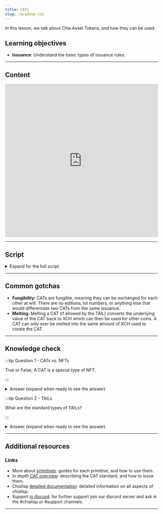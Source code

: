 ```yaml
---
title: CATs
slug: /academy-cat
---
```


In this lesson, we talk about Chia Asset Tokens, and how they can be used.

## Learning objectives

- **Issuance**: Understand the basic types of issuance rules.

---

## Content

<div class="videoWrapper">
<iframe width="100%" height="504" src="https://www.youtube.com/embed/XJbpmgbEYpM" frameborder="0" allowfullscreen="allowfullscreen"></iframe>
</div>

---

## Script

<details>

<summary> Expand for the full script </summary>

0:00\
A Chia Asset Token, or CAT, is a type of fungible token that can be minted from XCH. These tokens can take many different forms from a separate form of currency, to representing a collection of identical assets.

0:20
A CAT can have different properties, determined by it's TAIL, or Token Asset Issuance Limiter. This TAIL determines how the CAT is issued, how it can be subsequently spent, and whether it can be melted back into XCH.

0:40
A CAT wraps an inner puzzle that controls ownership of the coin. This is typically the standard transaction puzzle to facilitate sending the CATs to a Chia wallet. For the TAIL, there are 2 standard puzzles, Single-Issuance, and Multi-Issuance.
The Single-Issuance TAIL is more restrictive and is designed to make sure the supply is maintained.

1:00
With this TAIL, only the CATs minted at creation are valid, and they cannot be melted back into XCH.
The Multi-Issuance TAIL allows more identical CATs to be issued in the future, as long as the original issuance key is used. This is useful if the total number of tokens needed is unknown.

1:20
While these are the standard puzzles, a TAIL can be customized to allow any desired behavior.

</details>

---

## Common gotchas

- **Fungibility:** CATs are fungible, meaning they can be exchanged for each other at will. There are no editions, lot numbers, or anything else that would differentiate two CATs from the same issuance.
- **Melting:** Melting a CAT (if allowed by the TAIL) converts the underlying value of the CAT back to XCH which can then be used for other coins. A CAT can only ever be melted into the same amount of XCH used to create the CAT.

---

## Knowledge check

:::tip Question 1 - CATs vs. NFTs

True or False; A CAT is a special type of NFT.

:::

<details>

<summary> Answer (expand when ready to see the answer)  </summary>

False. A CAT is fungible, whereas an NFT is non-fungible and represents a unique item.

</details>

:::tip Question 2 - TAILs

What are the standard types of TAILs?

:::

<details>

<summary> Answer (expand when ready to see the answer)  </summary>

Single-Issuance and Multi-Issuance.

</details>

---

## Additional resources

### Links

- More about [primitives](https://docs.chia.net/guides/primitives/): guides for each primitive, and how to use them.
- In depth [CAT overview](https://docs.chia.net/guides/cat-creation-tutorial/): describing the CAT standard, and how to issue them.
- Chialisp [detailed documentation](https://chialisp.com/): detailed information on all aspects of chialisp.
- Support [in discord](https://discord.gg/chia): for further support join our discord server and ask in the #chialisp or #support channels.

---
